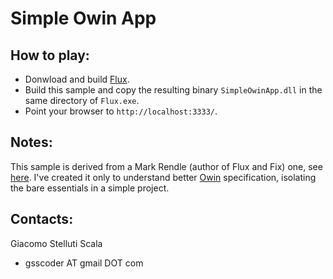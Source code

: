 Simple Owin App
===============

How to play:
---
 - Donwload and build [Flux](https://github.com/markrendle/Flux).
 - Build this sample and copy the resulting binary ``SimpleOwinApp.dll`` in the same directory of ``Flux.exe``.
 - Point your browser to ``http://localhost:3333/``.

Notes:
---
This sample is derived from a Mark Rendle (author of Flux and Fix) one, see [here](https://github.com/markrendle/Fix/tree/master/Print). I've created it only to understand better [Owin](http://owin.org/spec/owin-1.0.0.html) specification, isolating the bare essentials in a simple project.

Contacts:
---
Giacomo Stelluti Scala
  - gsscoder AT gmail DOT com
